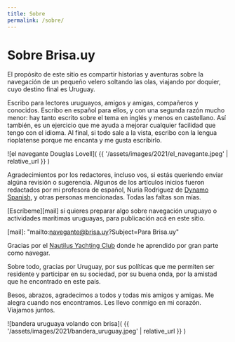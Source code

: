 ```yaml
---
title: Sobre
permalink: /sobre/
---
```


# Sobre Brisa.uy

El propósito de este sitio es compartir historias y aventuras sobre la
navegación de un pequeño velero soltando las olas, viajando por doquier, cuyo
destino final es Uruguay.

Escribo para lectores uruguayos, amigos y amigas, compañeros y conocidos.
Escribo en español para ellos, y con una segunda razón mucho menor: hay tanto
escrito sobre el tema en inglés y menos en castellano. Así también, es un
ejercicio que me ayuda a mejorar cualquier facilidad que tengo con el idioma.
Al final, si todo sale a la vista, escribo con la lengua rioplatense porque me
encanta y me gusta escribirlo.

![el navegante Douglas Lovell](
  {{ '/assets/images/2021/el_navegante.jpeg' | relative_url }}
)

Agradecimientos por los redactores, incluso vos, si estás queriendo enviar
algúna revisión o sugerencia.  Algunos de los artículos inicios fueron
redactados por mi profesora de español, Nuria Rodriguez de [Dynamo
Spanish][dynamo], y otras personas mencionadas. Todas las faltas son mías.

[Escríbeme][mail] sí quieres preparar algo sobre navegación uruguayo o
actividades marítimas uruguayas, para publicación acá en este sitio.

[dynamo]: https://dynamospanish.com/about/
[mail]: "mailto:navegante@brisa.uy?Subject=Para Brisa.uy"

Gracias por el [Nautilus Yachting Club][nyc] donde he aprendido por gran parte
como navegar.

[nyc]: https://nyc.com.uy/

Sobre todo, gracias por Uruguay, por sus políticas que me permiten
ser residente y participar en su sociedad, por su buena onda, por la
amistad que he encontrado en este país.

Besos, abrazos, agradecimos a todos y todas mis amigos y amigas.
Me alegra cuando nos encontramos. Les llevo conmigo en mi corazón.
Viajamos juntos.

![bandera uruguaya volando con brisa](
  {{ '/assets/images/2021/bandera_uruguay.jpeg' | relative_url }}
)

